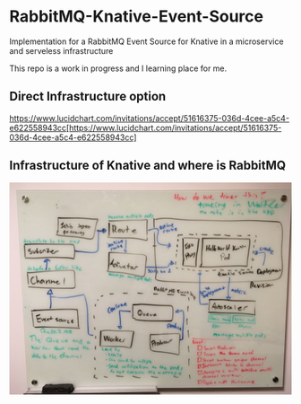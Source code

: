 # RabbitMQ-Knative-Event-Source
Implementation for a RabbitMQ Event Source for Knative in a microservice and serveless infrastructure

This repo is a work in progress and I learning place for me.

## Direct Infrastructure option
https://www.lucidchart.com/invitations/accept/51616375-036d-4cee-a5c4-e622558943cc[https://www.lucidchart.com/invitations/accept/51616375-036d-4cee-a5c4-e622558943cc]

## Infrastructure of Knative and where is RabbitMQ
![](https://github.com/Justin2997/RabbitMQ-Knative-Event-Source/blob/master/image/infrastructure.JPG?raw=true "Infrastructure")
